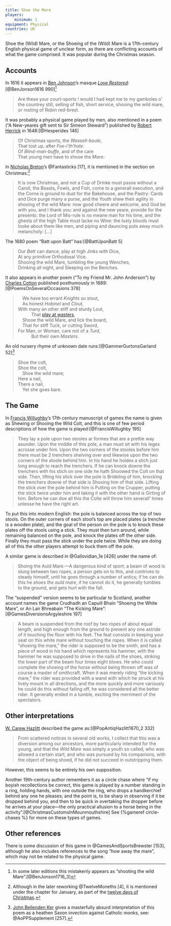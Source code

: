 ```yaml
---
title: Shoe the Mare
players:
    minimum: 1
equipment: Physical
countries: UK
---
```


<p class="lead"><span class="aka">Shoe the (Wild) Mare</span>, or the <span class="aka">Shoeing of the (Wild) Mare</span> is a 17th-century English physical game of unclear form, as there are conflicting accounts of what the game comprised. It was popular during the Christmas season.</p>

## Accounts

In 1616 it appears in [Ben Johnson](https://en.wikipedia.org/wiki/Ben_Jonson)’s masque [<cite>Love Restored</cite>](https://en.wikipedia.org/wiki/Love_Restored):[@BenJonson1616 990][^fn0]

[^fn0]: In some later editions this mistakenly appears as “shooting the wild Mare”.[@BenJonson1716_3]

> Are these your court-sports ! would I had kept me to my gamboles o’ the countrey still, selling of fish, short service, shooing the wild mare, or rosting of Robin red-brest.



It was probably a physical game played by men, also mentioned in a poem (“A New-yeares gift sent to Sir Simeon Steward”) published by [Robert Herrick](https://en.wikipedia.org/wiki/Robert_Herrick_(poet)) in 1648:[@Hesperides 146]

<blockquote>
<p>
Of Christmas sports, the <em>Wassell-boule</em>,<br/>
That tost up, after <em>Fox-i’th’hole</em>:<br/>
Of <em>Blind-man-buffe</em>, and of the care<br/>
That young men have to shooe the <em>Mare</em>:
</p>
</blockquote>

In [Nicholas Breton](https://en.wikipedia.org/wiki/Nicholas_Breton)’s @Fantasticks [17], it is mentioned in the section on Christmas:[^fn1]

[^fn1]: Although in the later reworking @TwelveMoneths [4], it is mentioned under the chapter for January, as part of the [twelve days of Christmas](https://en.wikipedia.org/wiki/Twelve_Days_of_Christmas).

> It is now Christmas, and not a Cup of Drinke must passe without a Caroll, the Beasts, Fowls, and Fish, come to a generall execution, and the Corne is ground to dust for the Bakehouse, and the Pastry: Cards and Dice purge many a purse, and the Youth shew their agility in shooing of the wild Mare: now good cheere and welcome, and God be with you, and I thank you: and against the new yeare, provide for the presents: the Lord of Mis-rule is no meane man for his time, and the ghests of the high Table must lacke no Wine: the lusty bloods must looke about them like men, and piping and dauncing puts away much melancholy: […]

The 1680 poem “Batt upon Batt” has:[@BattUponBatt 5]

> Our _Batt_ can dance, play at high Jinks with Dice,<br/>
> At any primitive Orthodoxal Vice.<br/>
> Shooing the wild Mare, tumbling the young Wenches,<br/>
> Drinking all night, and Sleeping on the Benches.

It also appears in another poem (“To my Friend Mr. John Anderson”) by <a href="https://en.wikipedia.org/wiki/Charles_Cotton">Charles Cotton</a> published posthumously in 1689:[@PoemsOnSeveralOccasions 378]

<blockquote>
<p>&emsp;We have too errant <em>Knights</em> so stout,<br/>
&emsp;As honest <em>Hobinel</em> and <em>Clout</em>,<br/>
With many an other stiff and sturdy Lout,<br/>
&emsp;&emsp;&emsp;That <a href="https://www.thearma.org/essays/wasters.htm">play at wasters</a>,<br/>
&emsp;Shooe the wild Mare, and lick the board,<br/>
&emsp;That for stiff Tuck, or cutting Sword,<br/>
For Man, or Woman, care not of a <em>Turd</em>,<br/>
&emsp;&emsp;&emsp;But their own <em>Masters</em>.</p>
</blockquote>

An old nursery rhyme of unknown date runs:[@GammerGurtonsGarland 52][^fn2]

[^fn2]: [John Bellenden Ker](https://en.wikipedia.org/wiki/John_Bellenden_Ker_Gawler) gives a masterfully absurd interpretation of this poem as a heathen Saxon invection against Catholic monks, see: @AoPPSupplement [257].

<blockquote>
<p>Shoe the colt,<br/>
Shoe the colt,<br/>
&emsp;Shoe the wild mare;<br/>
Here a nail,<br/>
There a nail,<br/>
&emsp;Yet she goes bare.</p>
</blockquote>

## The Game

In [Francis Willughby](https://en.wikipedia.org/wiki/Francis_Willughby)’s 17th century manuscript of games the name is given as Shewing or <span class="aka">Shooing the Wild Colt</span>, and this is one of few period descriptions of how the game is played:[@FrancisWillughby 195]

> They lay a pole upon two stooles ar formes that are a prettie way asunder. Upon the middle of this pole, a man must sit with his leges acrosse under him. Upon the two corners of the stooles before him there must be 2 trenchers shelving over and likewise upon the two corners of the stoole behind him. In his hand he holdes a stich just long enough to reach the trenchers. If he can knock downe the trenchers with his stich on one side he hath Shoowed the Colt on that side. Then, lifting his stick over the pole is Brideling of him, knocking the trenchers downe of that side is Shooing him of that side. Lifting the stick over the pole behind him is Putting on the Crupper, putting the stick twice under him and taking it with the other hand is Girting of him. Before he can doe all this the Colte will throw him severall’ times unlesse he have the right art.

To put this into modern English: the pole is balanced across the top of two stools. On the outer corners of each stool’s top are placed plates (a trencher is a wooden plate), and the goal of the person on the pole is to knock these plates off the stools using a stick. They must then turn around, while remaining balanced on the pole, and knock the plates off the other side. Finally they must pass the stick under the pole twice. While they are doing all of this the other players attempt to buck them off the pole.

A similar game is described in @Gallovidian_1e [426] under the name of:

> <span lang="sco" class="aka">Shoing the Auld Mare</span>.—A dangerous kind of sport; a beam of wood is slung between two ropes, a person gets on to this, and contrives to steady himself, until he goes through a number of antics; if he can do this he _shoes the auld mare_, if he cannot do it, he generally tumbles to the ground, and gets hurt with the fall.

The “suspended” version seems to be particular to Scotland, another account names the game <span lang="gd" class="aka">Crudhadh an Capuill Bhain</span> “Shoeing the White Mare”, or <span lang="gd" class="aka">An Lair Bhreabain</span> “The Kicking Mare”:[@GamesDiversionsArgyleshire 197]

> A beam is suspended from the roof by two ropes of about equal length, and high enough from the ground to prevent any one astride of it touching the floor with his feet. The feat consists in keeping your seat on this white mare without touching the ropes. When it is called “shoeing the mare,” the rider is supposed to be the smith, and has a piece of wood in his hand which represents his hammer, with the hammer he was supposed to drive in the nails of the shoes, striking the lower part of the beam four times eight blows. He who could complete the shoeing of the horse without being thrown off was of course a master of smithcraft. When it was merely riding “the kicking mare,” the rider was provided with a wand with which he struck at his lively mount in all directions, and the more quickly and more variously he could do this without falling off, he was considered all the better rider. It generally ended in a tumble, exciting the merriment of the spectators.

## Other interpretations

[W. Carew Hazlitt](https://en.wikipedia.org/wiki/William_Carew_Hazlitt)  described the game as:[@PopAntiqHazlitt1870_2 332]

> From scattered notices in several old works, I collect that this was a diversion among our ancestors, more particularly intended for the young, and that the _Wild Mare_ was simply a youth so called, who was allowed a certain start, and who was pursued by his companions, with the object of being shoed, if he did not succeed in outstripping them.

However, this seems to be entirely his own supposition.

Another 19th-century author remembers it as a circle chase where “if my boyish recollections be correct, this game is played by a number standing in a ring, holding hands, with one outside the ring, who drops a handkerchief behind any one he pleases; and the point is, to be sharp in observing if it be dropped behind you, and then to be quick in overtaking the dropper before he arrives at your place—the only practical allusion to a horse being in the activity”.[@ChristmasCustomsInMounmouthshire] See {%gameref circle-chases %} for more on these types of games.

## Other references

There is some discussion of this game in @GamesAndSportsBrewster [153], although he also includes references to the song “how away the mare”, which may not be related to the physical game.
